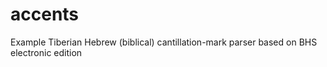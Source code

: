 # accents
Example Tiberian Hebrew (biblical) cantillation-mark parser based on BHS electronic edition
